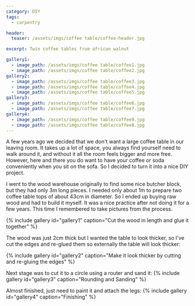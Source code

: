 ```yaml
---
category: DIY
tags:
  - carpentry

header:
  teaser: /assets/imgs/coffee table/coffee-header.jpg

excerpt: Twin coffee tables from african walnut

gallery1:
  - image_path: /assets/imgs/coffee table/coffee1.jpg
  - image_path: /assets/imgs/coffee table/coffee2.jpg
gallery2:
  - image_path: /assets/imgs/coffee table/coffee3.jpg
  - image_path: /assets/imgs/coffee table/coffee4.jpg
  - image_path: /assets/imgs/coffee table/coffee5.jpg
gallery3:
  - image_path: /assets/imgs/coffee table/coffee6.jpg
  - image_path: /assets/imgs/coffee table/coffee7.jpg
gallery4:
  - image_path: /assets/imgs/coffee table/coffee9.jpg
  - image_path: /assets/imgs/coffee table/coffee8.jpg
---
```


A few years ago we decided that we don't want a large coffee table in our leaving room. It takes up a lot of space, you always find yourself need to walk around it, and without it all the room feels bigger and more free.
However, here and there you do want to have your coffee or soda conveniently when you sit on the sofa. So I decided to turn it into a nice DIY project.

I went to the wood warehouse originally to find some nice butcher block, but they had only 3m long pieces. I needed only about 1m to prepare two coffee table tops of about 43cm in diameter.
So I ended up buying raw wood and had to build it myself. It was a nice practice after not doing it for a few years. This time I remembered to take pictures from the process.

{% include gallery id="gallery1" caption="Cut the wood in length and glue it together" %}

The wood was just 2cm thick but I wanted the table to look thicker, so I've cut the edges and re-glued them so externally the table will look thicker:

{% include gallery id="gallery2" caption="Make it look thicker by cutting and re-gluing the edges" %}

Next stage was to cut it to a circle using a router and sand it:
{% include gallery id="gallery3" caption="Rounding and Sanding" %}

Almost finished, just need to paint it and attach the legs:
{% include gallery id="gallery4" caption="Finishing" %}